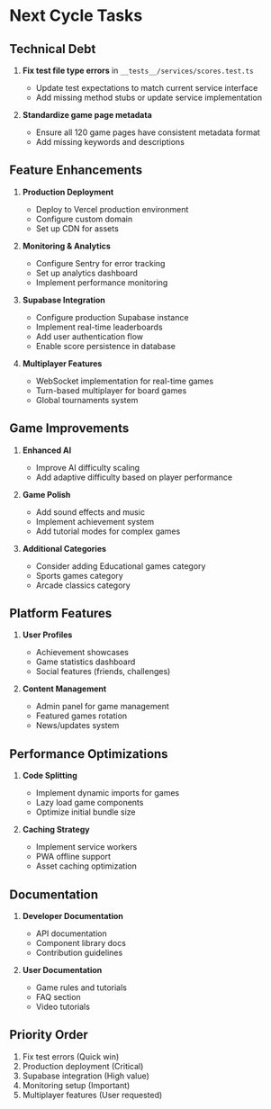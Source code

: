 # Next Cycle Tasks

## Technical Debt
1. **Fix test file type errors** in `__tests__/services/scores.test.ts`
   - Update test expectations to match current service interface
   - Add missing method stubs or update service implementation

2. **Standardize game page metadata**
   - Ensure all 120 game pages have consistent metadata format
   - Add missing keywords and descriptions

## Feature Enhancements
1. **Production Deployment**
   - Deploy to Vercel production environment
   - Configure custom domain
   - Set up CDN for assets

2. **Monitoring & Analytics**
   - Configure Sentry for error tracking
   - Set up analytics dashboard
   - Implement performance monitoring

3. **Supabase Integration**
   - Configure production Supabase instance
   - Implement real-time leaderboards
   - Add user authentication flow
   - Enable score persistence in database

4. **Multiplayer Features**
   - WebSocket implementation for real-time games
   - Turn-based multiplayer for board games
   - Global tournaments system

## Game Improvements
1. **Enhanced AI**
   - Improve AI difficulty scaling
   - Add adaptive difficulty based on player performance

2. **Game Polish**
   - Add sound effects and music
   - Implement achievement system
   - Add tutorial modes for complex games

3. **Additional Categories**
   - Consider adding Educational games category
   - Sports games category
   - Arcade classics category

## Platform Features
1. **User Profiles**
   - Achievement showcases
   - Game statistics dashboard
   - Social features (friends, challenges)

2. **Content Management**
   - Admin panel for game management
   - Featured games rotation
   - News/updates system

## Performance Optimizations
1. **Code Splitting**
   - Implement dynamic imports for games
   - Lazy load game components
   - Optimize initial bundle size

2. **Caching Strategy**
   - Implement service workers
   - PWA offline support
   - Asset caching optimization

## Documentation
1. **Developer Documentation**
   - API documentation
   - Component library docs
   - Contribution guidelines

2. **User Documentation**
   - Game rules and tutorials
   - FAQ section
   - Video tutorials

## Priority Order
1. Fix test errors (Quick win)
2. Production deployment (Critical)
3. Supabase integration (High value)
4. Monitoring setup (Important)
5. Multiplayer features (User requested)